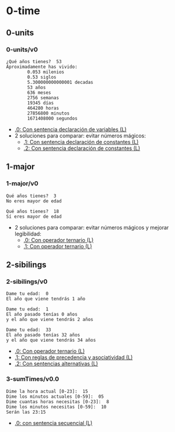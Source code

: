 # 0-time

## 0-units

### 0-units/v0
~~~
¿Qué años tienes?  53
Aproximadamente has vivido:
        0.053 milenios
        0.53 siglos
        5.300000000000001 decadas
        53 años
        636 meses
        2756 semanas
        19345 días
        464280 horas
        27856800 minutos
        1671408000 segundos
~~~
- [.0: Con sentencia declaración de variables (L)](../0-time/0-units/v0.0/app.js)
- 2 soluciones para comparar: evitar números mágicos:    
  - [.1: Con sentencia declaración de constantes (L)](../0-time/0-units/v0.1/app.js)
  - [.2: Con sentencia declaración de constantes (L)](../0-time/0-units/v0.2/app.js)
## 1-major

### 1-major/v0
~~~
Qué años tienes?  3
No eres mayor de edad
~~~
~~~
Qué años tienes?  18
Sí eres mayor de edad
~~~
- 2 soluciones para comparar: evitar números mágicos y mejorar legibilidad:
  - [.0: Con operador ternario (L)](../0-time/1-major/v0.0/app.js)
  - [.1: Con operador ternario (L)](../0-time/1-major/v0.1/app.js)
## 2-sibilings

### 2-sibilings/v0

~~~
Dame tu edad:  0
El año que viene tendrás 1 año
~~~
~~~
Dame tu edad:  1
El año pasado tenías 0 años
y el año que viene tendrás 2 años
~~~
~~~
Dame tu edad:  33
El año pasado tenías 32 años
y el año que viene tendrás 34 años
~~~
- [.0: Con operador ternario (L)](../0-time/2-sibilings/v0.0/app.js)
- [.1: Con reglas de precedencia y asociatividad (L)](../0-time/2-sibilings/v0.1/app.js)
- [.2: Con sentencias alternativas (L)](../0-time/2-sibilings/v0.2/app.js)
### 3-sumTimes/v0.0

~~~
Dime la hora actual [0-23]:  15
Dime los minutos actuales [0-59]:  05
Dime cuantas horas necesitas [0-23]:  8
Dime los minutos necesitas [0-59]:  10
Serán las 23:15
~~~
- [.0: con sentencia secuencial (L)](../0-time/3-sumTimes/v0.0/app.js)